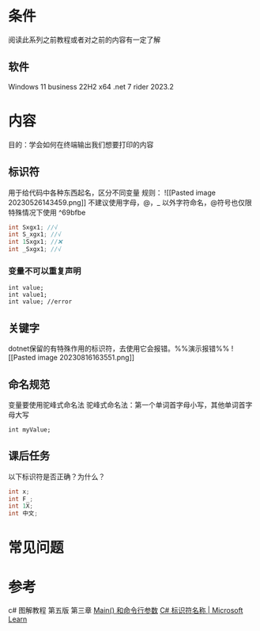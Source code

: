 # 条件
阅读此系列之前教程或者对之前的内容有一定了解
## 软件
Windows 11 business 22H2 x64
.net 7
rider 2023.2
# 内容
目的：学会如何在终端输出我们想要打印的内容
## 标识符
用于给代码中各种东西起名，区分不同变量
规则：
![[Pasted image 20230526143459.png]]
不建议使用字母，@，_ 以外字符命名，@符号也仅限特殊情况下使用 ^69bfbe
```C#
int Sxgx1; //√
int S_xgx1; //√
int 1Sxgx1; //❌
int _Sxgx1; //√
```
### 变量不可以重复声明
```
int value;
int value1;
int value; //error
```
## 关键字
dotnet保留的有特殊作用的标识符，去使用它会报错。%%演示报错%%
![[Pasted image 20230816163551.png]]
## 命名规范
变量要使用驼峰式命名法
驼峰式命名法：第一个单词首字母小写，其他单词首字母大写
```
int myValue;
```
## 课后任务
以下标识符是否正确？为什么？
```C#
int x;
int F_;
int 1X;
int 中文;
```
# 常见问题
# 参考
c# 图解教程 第五版 第三章
[Main() 和命令行参数](https://learn.microsoft.com/zh-cn/dotnet/csharp/fundamentals/program-structure/main-command-line)
[C# 标识符名称 | Microsoft Learn](https://learn.microsoft.com/zh-cn/dotnet/csharp/fundamentals/coding-style/identifier-names)